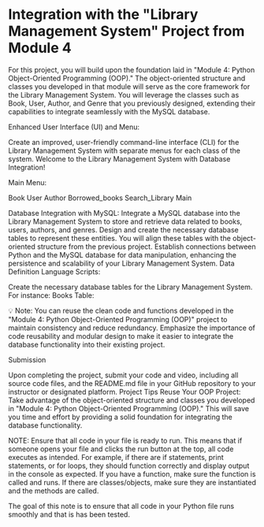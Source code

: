 # Integration with the "Library Management System" Project from Module 4

For this project, you will build upon the foundation laid in "Module 4: Python Object-Oriented Programming (OOP)." The object-oriented structure and classes you developed in that module will serve as the core framework for the Library Management System. You will leverage the classes such as Book, User, Author, and Genre that you previously designed, extending their capabilities to integrate seamlessly with the MySQL database.

Enhanced User Interface (UI) and Menu:

Create an improved, user-friendly command-line interface (CLI) for the Library Management System with separate menus for each class of the system. Welcome to the Library Management System with Database Integration!

Main Menu:

Book
User
Author
Borrowed_books
Search_Library
Main

Database Integration with MySQL: Integrate a MySQL database into the Library Management System to store and retrieve data related to books, users, authors, and genres. Design and create the necessary database tables to represent these entities. You will align these tables with the object-oriented structure from the previous project. Establish connections between Python and the MySQL database for data manipulation, enhancing the persistence and scalability of your Library Management System. Data Definition Language Scripts:

Create the necessary database tables for the Library Management System. For instance: Books Table:

💡 Note: You can reuse the clean code and functions developed in the "Module 4: Python Object-Oriented Programming (OOP)" project to maintain consistency and reduce redundancy. Emphasize the importance of code reusability and modular design to make it easier to integrate the database functionality into their existing project.

Submission

Upon completing the project, submit your code and video, including all source code files, and the README.md file in your GitHub repository to your instructor or designated platform. Project Tips Reuse Your OOP Project: Take advantage of the object-oriented structure and classes you developed in "Module 4: Python Object-Oriented Programming (OOP)." This will save you time and effort by providing a solid foundation for integrating the database functionality.

NOTE: Ensure that all code in your file is ready to run. This means that if someone opens your file and clicks the run button at the top, all code executes as intended. For example, if there are if statements, print statements, or for loops, they should function correctly and display output in the console as expected. If you have a function, make sure the function is called and runs. If there are classes/objects, make sure they are instantiated and the methods are called.

The goal of this note is to ensure that all code in your Python file runs smoothly and that is has been tested.
